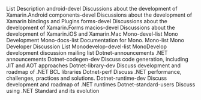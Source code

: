 List                    Description
android-devel           Discussions about the development of Xamarin.Android
components-devel        Discussions about the development of Xamarin bindings and Plugins
forms-devel             Discussions about the development of Xamarin.Forms
macios-devel            Discussions about the development of Xamarin.iOS and Xamarin.Mac
Mono-devel-list         Mono Development
Mono-docs-list          Documentation for Mono.
Mono-list               Mono Developer Discussion List
Monodevelop-devel-list  MonoDevelop development discussion mailing list
Dotnet-announcements    .NET announcements
Dotnet-codegen-dev      Discuss code generation, including JIT and AOT approaches
Dotnet-library-dev      Discuss development and roadmap of .NET BCL libraries
Dotnet-perf             Discuss .NET performance, challenges, practices and solutions.
Dotnet-runtime-dev      Discuss development and roadmap of .NET runtimes
Dotnet-standard-users   Discuss using .NET Standard and its evolution



    